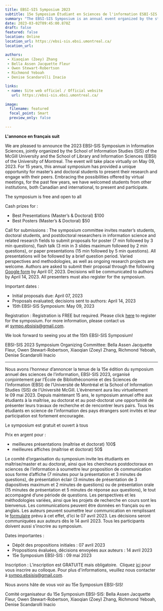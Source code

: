 ```yaml
---
title: EBSI-SIS Symposium 2023
subtitle: 15e Symposium Étudiant en Sciences de l'information ESBI-SIS / 15th EBSI-SIS Student Symposium in Information Studies 
summary: "The EBSI-SIS Symposium is an annual event organized by the student of the École de bibliothéconomie et des sciences de l'information (Université de Montréal) and the School of Information Studies (McGill University)"
date: 2023-03-02T09:45:00.878Z
draft: false
featured: false
location: Online
location_url: https://ebsi-sis.ebsi.umontreal.ca/
location_url: 

authors:
 - Xiaoqian (Zoey) Zhang
 - Bella Assen Jacquette Fleur
 - Owen Stewart-Robertson
 - Richmond Yeboah
 - Denise Scandarolli Inacio

links:
 - name: Site web officiel / Official website
   url: https://ebsi-sis.ebsi.umontreal.ca/
   
image:
  filename: featured
  focal_point: Smart
  preview_only: false
 
---
```

<b>L'annonce en français suit</b>

We are pleased to announce the 2023 EBSI-SIS Symposium in Information Sciences, jointly organized by the School of Information Studies (SIS) of the McGill University and the School of Library and Information Sciences (EBSI) of the University of Montreal. The event will take place virtually on May 09, 2023. For 15 years, this annual symposium has provided a unique opportunity for master’s and doctoral students to present their research and engage with their peers. Embracing the possibilities offered by virtual meetings, for the past few years, we have welcomed students from other institutions, both Canadian and international, to present and participate.

The symposium is free and open to all

Cash prizes for : 
* Best Presentations (Master’s & Doctoral) $100
* Best Posters (Master’s & Doctoral) $50

Call for submissions : The symposium committee invites master’s students, doctoral students, and postdoctoral researchers in information science and related research fields to submit proposals for poster (7 min followed by 3 min questions), flash talk (3 min in 3 slides maximum followed by 2 min questions), or paper presentations (15 min followed by 5 min questions). All presentations will be followed by a brief question period. Varied perspectives and methodologies, as well as ongoing research projects are welcome. Authors are asked to submit their proposal through the following [Google form](https://forms.gle/njiWHoyrd2QCgyA29) by April 07, 2023. Decisions will be communicated to authors by April 14, 2023. All presenters must also register for the symposium.

Important dates :

* Initial proposals due: April 07, 2023
* Proposals evaluated; decisions sent to authors: April 14, 2023
* 15th EBSI-SIS Symposium: May 09, 2023

Registration :
Registration is FREE but required. Please click [here](https://forms.gle/Qd1rc2SDmyzuinvZ6) to register for the symposium. For more information, please contact us at sympo.ebsisis@gmail.com.

We look forward to seeing you at the 15th EBSI-SIS Symposium!

EBSI-SIS 2023 Symposium Organizing Committee: Bella Assen Jacquette Fleur, Owen Stewart-Robertson, Xiaoqian (Zoey) Zhang, Richmond Yeboah, Denise Scandarolli Inacio

***

Nous avons l’honneur d’annoncer la tenue de la 15e édition du symposium annuel des sciences de l’information, EBSI-SIS 2023, organisé conjointement par l’École de Bibliothéconomie et des Sciences de l’Information (EBSI) de l’Université de Montréal et la School of Information Studies (SIS) de l’Université McGill. L’évènement aura lieu virtuellement le 09 mai 2023. Depuis maintenant 15 ans, le symposium annuel offre aux étudiants à la maîtrise, au doctorat et au post-doctorat une opportunité de présenter leurs travaux de recherche et de rencontrer leurs pairs. Tous les étudiants en science de l’information des pays étrangers sont invités et leur participation est fortement encouragée.

Le symposium est gratuit et ouvert à tous

Prix en argent pour : 
* meilleures présentations (maîtrise et doctorat) 100$
* meilleures affiches (maîtrise et doctorat) 50$

Le comité d’organisation du symposium invite les étudiants en maîtrise/master et au doctorat, ainsi que les chercheurs postdoctoraux en sciences de l’information à soumettre leur proposition de communication sous forme d’affiche (7 minutes pour la présentation et 3 minutes de questions), de présentation éclair (3 minutes de présentation de 3 diapositives maximum et 2 minutes de questions) ou de présentation orale (15 minutes de présentation et 5 minutes de réponse aux questions), le tout accompagné d’une période de questions. Les perspectives et les méthodologies variées, ainsi que les projets de recherche en cours sont les bienvenus. Les communications peuvent être données en français ou en anglais. Les auteurs peuvent soumettre leur communication en remplissant le [formulaire](https://forms.gle/njiWHoyrd2QCgyA29) prévu à cet effet, d’ici le 07 avril 2023. Les décisions seront communiquées aux auteurs dès le 14 avril 2023. Tous les participants doivent aussi s'inscrire au symposium.

Dates importantes :
* Dépôt des propositions initiales : 07 avril 2023
* Propositions évaluées, décisions envoyées aux auteurs : 14 avril 2023
* 15e Symposium EBSI-SIS : 09 mai 2023

Inscription :
L'inscription est GRATUITE mais obligatoire. 
Cliquez [ici](https://forms.gle/Qd1rc2SDmyzuinvZ6) pour vous inscrire au colloque. Pour plus d'informations, veuillez nous contacter à sympo.ebsisis@gmail.com. 

Nous avons hâte de vous voir au 15e Symposium EBSI-SIS!

Comité organisateur du 15e Symposium EBSI-SIS: Bella Assen Jacquette Fleur, Owen Stewart-Robertson, Xiaoqian (Zoey) Zhang, Richmond Yeboah, Denise Scandarolli Inacio

